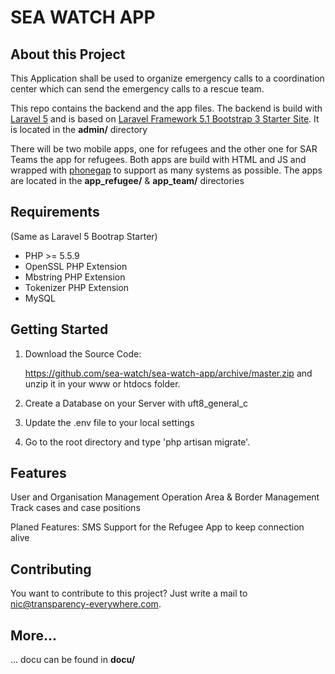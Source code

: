 SEA WATCH APP
===================

About this Project
---------------------
This Application shall be used to organize emergency calls to a coordination center which can send the emergency calls to a rescue team.

This repo contains the backend and the app files.
The backend is build with [Laravel 5](https://github.com/laravel/laravel) and is based on [Laravel Framework 5.1 Bootstrap 3 Starter Site](https://github.com/mrakodol/Laravel-5-Bootstrap-3-Starter-Site).
It is located in the **admin/** directory

There will be two mobile apps, one for refugees and the other one for SAR Teams the app for refugees. Both apps are build with HTML and JS and wrapped with [phonegap](phonegap.com/) to support as many systems as possible. The apps are located in the **app_refugee/** & **app_team/** directories


Requirements
----------------
(Same as Laravel 5 Bootrap Starter)

- PHP >= 5.5.9
- OpenSSL PHP Extension
- Mbstring PHP Extension
- Tokenizer PHP Extension
- MySQL



Getting Started
------------------

1. Download the Source Code:

    https://github.com/sea-watch/sea-watch-app/archive/master.zip and unzip it in your www or htdocs folder.

2. Create a Database on your Server with uft8_general_c

3. Update the .env file to your local settings

3. Go to the root directory and type 'php artisan migrate'.



Features
----------
User and Organisation Management
Operation Area & Border Management
Track cases and case positions

Planed Features:
SMS Support for the Refugee App to keep connection alive







Contributing
---------------

You want to contribute to this project? Just write a mail to nic@transparency-everywhere.com. 



More...
--------
... docu can be found in **docu/**
